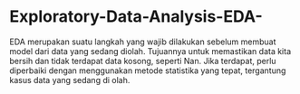 # Exploratory-Data-Analysis-EDA-
EDA merupakan suatu langkah yang wajib dilakukan sebelum membuat model dari data yang sedang diolah. Tujuannya untuk memastikan data kita bersih dan tidak terdapat data kosong, seperti Nan. Jika terdapat, perlu diperbaiki dengan menggunakan metode statistika yang tepat, tergantung kasus data yang sedang di olah.
